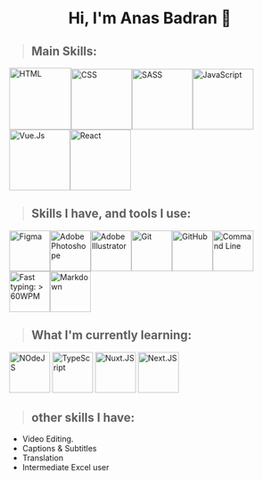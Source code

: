 <h1 align="center">Hi, I'm Anas Badran 👋</h1>

<!--[![Typing SVG](https://readme-typing-svg.demolab.com?font=Fira+Code&weight=500&size=22&duration=2500&pause=200&color=8992F7&multiline=true&width=578&height=65&lines=Self-taught+Front-end+Web+Developer,;Passionate+about+learning%2C+and+learning.)](https://git.io/typing-svg)-->

<!--<h3 align="center"> I love learning new things, and I love what I do even more, constantly improving my skills and my knowledge</h3>-->

<!--<p align="center">-->

<!--<img title="Code Describing ME" src="./imgs/code2.jpg" alt="Image" width="543" style="border-radius: 12px">-->

<!--</p>-->
<!-- 
 ```javascript
const anas = (() => "creativity")()
``` -->

> ## Main Skills:

<img  src="./imgs/main/html.png" title="HTML" alt="HTML" width="111"><img src="./imgs/main/css.png" title="CSS" alt="CSS" width="109"><img src="./imgs/main/sass.png" title="SASS || SCSS" alt="SASS" width="109"><img src="./imgs/main/JS.png" title="JavaScript" alt="JavaScript" width="109"><img title="Vue" src="./imgs/main/vue.png" alt="Vue.Js" width="109"><img title="React" src="./imgs/main/react.png" alt="React" width="109">
> ## Skills I have, and tools I use:

<img title="Figma" src="./imgs/sub/figma.png" alt="Figma" width="73"><img title="Adobe Photoshope" src="./imgs/sub/photoshop.png" alt="Adobe Photoshope" width="73"><img title="Adobe Illustrator" src="./imgs/sub/ai.png" alt="Adobe Illustrator" width="73"><img title="Git" src="./imgs/sub/git.png" alt="Git" width="73"><img title="GitHub" src="./imgs/sub/github.png" alt="GitHub" width="73"><img title="Command Line" src="./imgs/sub/cmd.png" alt="Command Line" width="73"><img title="Fast typing: > 60 WPM" src="./imgs/sub/typing.png" alt="Fast typing: > 60WPM" width="73"><img title="Markdown" src="./imgs/sub/markdown.png" alt="Markdown" width="73">

> ## What I'm currently learning:

  <img title="NodeJS" src="./imgs/current/node.png" alt="NOdeJS" width="73">    <img title="TypeScript" src="./imgs/current/typescript.png" alt="TypeScript" width="73">  <img title="Nuxt.Js" src="./imgs/current/nuxt.png" alt="Nuxt.JS" width="73">  <img title="Next.JS" src="./imgs/current/next.png" alt="Next.JS" width="73">

> ## other skills I have:

- Video Editing.
- Captions & Subtitles
- Translation
- Intermediate Excel user
